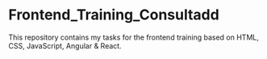 # Frontend_Training_Consultadd

This repository contains my tasks for the frontend training based on HTML, CSS, JavaScript, Angular & React.
